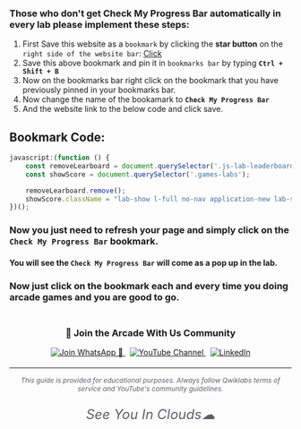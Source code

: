 ### Those who don't get Check My Progress Bar automatically in every lab please implement these steps:

1. First Save this website as a `bookmark` by clicking the **star button** on the `right side of the website bar`: [Click](https://www.cloudskillsboost.google/)
2. Save this above bookmark and pin it in `bookmarks bar` by typing **`Ctrl + Shift + B`**
3. Now on the bookmarks bar right click on the bookmark that you have previously pinned in your bookmarks bar.
4. Now change the name of the bookamark to **`Check My Progress Bar`**
5. And the website link to the below code and click save.

## Bookmark Code:

```javascript
javascript:(function () {
    const removeLearboard = document.querySelector('.js-lab-leaderboard');
    const showScore = document.querySelector('.games-labs');

    removeLearboard.remove();
    showScore.className = "lab-show l-full no-nav application-new lab-show l-full no-nav "
})();
```

### Now you just need to refresh your page and simply click on the **`Check My Progress Bar`** bookmark.
#### You will see the **`Check My Progress Bar`** will come as a pop up in the lab.

### Now just click on the bookmark each and every time you doing arcade games and you are good to go.

<div align="center" style="padding: 5px;">
  <h3>📱 Join the Arcade With Us Community</h3>
  
  <a href="https://chat.whatsapp.com/KN3NvYNTJvU5xMCVTORJtS">
    <img src="https://img.shields.io/badge/Join_WhatsApp-25D366?style=for-the-badge&logo=whatsapp&logoColor=white" alt="Join WhatsApp 👥">
  </a>
  &nbsp;
  <a href="https://youtube.com/@arcadewithus_we?si=yeEby5M3k40gdX4l">
    <img src="https://img.shields.io/badge/Subscribe-Arcade%20With%20Us-FF0000?style=for-the-badge&logo=youtube&logoColor=white" alt="YouTube Channel">
  </a>
  &nbsp;
  <a href="https://www.linkedin.com/in/tripti-gupta-a28a6832b/">
    <img src="https://img.shields.io/badge/LINKEDIN-Tripti%20Gupta-0077B5?style=for-the-badge&logo=linkedin&logoColor=white" alt="LinkedIn">
</a>


</div>

---

<div align="center">
  <p style="font-size: 12px; color: #586069;">
    <em>This guide is provided for educational purposes. Always follow Qwiklabs terms of service and YouTube's community guidelines.</em>
  </p>
  <p style="font-size: 24px; color: #586069;">
    <em>See You In Clouds☁︎</em>
  </p>
</div>
